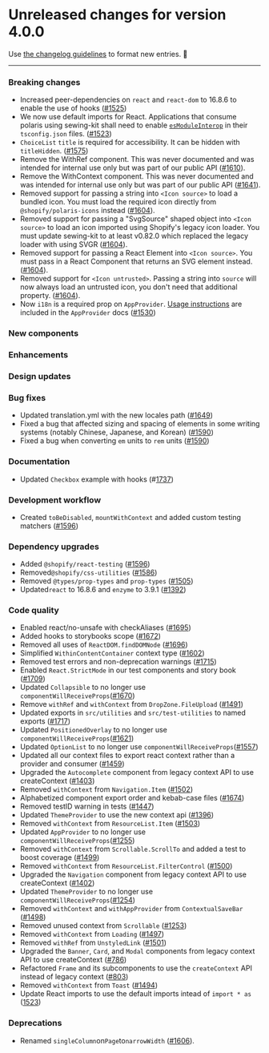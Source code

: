 # Unreleased changes for version 4.0.0

Use [the changelog guidelines](https://git.io/polaris-changelog-guidelines) to format new entries. 💜

---

### Breaking changes

- Increased peer-dependencies on `react` and `react-dom` to 16.8.6 to enable the use of hooks ([#1525](https://github.com/Shopify/polaris-react/pull/1525))
- We now use default imports for React. Applications that consume polaris using sewing-kit shall need to enable [`esModuleInterop`](https://www.typescriptlang.org/docs/handbook/release-notes/typescript-2-7.html#support-for-import-d-from-cjs-from-commonjs-modules-with---esmoduleinterop) in their `tsconfig.json` files. ([#1523](https://github.com/Shopify/polaris-react/pull/1523))
- `ChoiceList` `title` is required for accessibility. It can be hidden with `titleHidden`. ([#1575](https://github.com/Shopify/polaris-react/pull/1575))
- Remove the WithRef component. This was never documented and was intended for internal use only but was part of our public API ([#1610](https://github.com/Shopify/polaris-react/pull/1610)).
- Remove the WithContext component. This was never documented and was intended for internal use only but was part of our public API ([#1641](https://github.com/Shopify/polaris-react/pull/1641)).
- Removed support for passing a string into `<Icon source>` to load a bundled icon. You must load the required icon directly from `@shopify/polaris-icons` instead ([#1604](https://github.com/Shopify/polaris-react/pull/1604)).
- Removed support for passing a "SvgSource" shaped object into `<Icon source>` to load an icon imported using Shopify's legacy icon loader. You must update sewing-kit to at least v0.82.0 which replaced the legacy loader with using SVGR ([#1604](https://github.com/Shopify/polaris-react/pull/1604)).
- Removed support for passing a React Element into `<Icon source>`. You must pass in a React Component that returns an SVG element instead. ([#1604](https://github.com/Shopify/polaris-react/pull/1604)).
- Removed support for `<Icon untrusted>`. Passing a string into `source` will now always load an untrusted icon, you don't need that additional property. ([#1604](https://github.com/Shopify/polaris-react/pull/1604)).
- Now `i18n` is a required prop on `AppProvider`. [Usage instructions](https://polaris.shopify.com/components/structure/app-provider#using-translations) are included in the `AppProvider` docs ([#1530](https://github.com/Shopify/polaris-react/pull/1530))

### New components

### Enhancements

### Design updates

### Bug fixes

- Updated translation.yml with the new locales path ([#1649](https://github.com/Shopify/polaris-react/pull/1649))
- Fixed a bug that affected sizing and spacing of elements in some writing systems (notably Chinese, Japanese, and Korean) ([#1590](https://github.com/Shopify/polaris-react/pull/1590))
- Fixed a bug when converting `em` units to `rem` units ([#1590](https://github.com/Shopify/polaris-react/pull/1590))

### Documentation

- Updated `Checkbox` example with hooks (#[1737](https://github.com/Shopify/polaris-react/pull/1737))

### Development workflow

- Created `toBeDisabled`, `mountWithContext` and added custom testing matchers ([#1596](https://github.com/Shopify/polaris-react/pull/1596))

### Dependency upgrades

- Added `@shopify/react-testing` ([#1596](https://github.com/Shopify/polaris-react/pull/1596))
- Removed`@shopify/css-utilities` ([#1586](https://github.com/Shopify/polaris-react/pull/1586))
- Removed `@types/prop-types` and `prop-types` ([#1505](https://github.com/Shopify/polaris-react/pull/1505))
- Updated`react` to 16.8.6 and `enzyme` to 3.9.1 ([#1392](https://github.com/Shopify/polaris-react/pull/1392))

### Code quality

- Enabled react/no-unsafe with checkAliases ([#1695](https://github.com/Shopify/polaris-react/pull/1695))
- Added hooks to storybooks scope ([#1672](https://github.com/Shopify/polaris-react/pull/1672))
- Removed all uses of `ReactDOM.findDOMNode` ([#1696](https://github.com/Shopify/polaris-react/pull/1696))
- Simplified `WithinContentContainer` context type ([#1602](https://github.com/Shopify/polaris-react/pull/1602))
- Removed test errors and non-deprecation warnings ([#1715](https://github.com/Shopify/polaris-react/pull/1715))
- Enabled `React.StrictMode` in our test components and story book ([#1709](https://github.com/Shopify/polaris-react/pull/1709))
- Updated `Collapsible` to no longer use `componentWillReceiveProps`([#1670](https://github.com/Shopify/polaris-react/pull/1670))
- Remove `withRef` and `withContext` from `DropZone.FileUpload` ([#1491](https://github.com/Shopify/polaris-react/pull/1491))
- Updated exports in `src/utilities` and `src/test-utilities` to named exports ([#1717](https://github.com/Shopify/polaris-react/pull/1717))
- Updated `PositionedOverlay` to no longer use `componentWillReceiveProps`([#1621](https://github.com/Shopify/polaris-react/pull/1621))
- Updated `OptionList` to no longer use `componentWillReceiveProps`([#1557](https://github.com/Shopify/polaris-react/pull/1557))
- Updated all our context files to export react context rather than a provider and consumer ([#1459](https://github.com/Shopify/polaris-react/pull/1459))
- Upgraded the `Autocomplete` component from legacy context API to use createContext ([#1403](https://github.com/Shopify/polaris-react/pull/1403))
- Removed `withContext` from `Navigation.Item` ([#1502](https://github.com/Shopify/polaris-react/pull/1502))
- Alphabetized component export order and kebab-case files ([#1674](https://github.com/Shopify/polaris-react/pull/1674))
- Removed testID warning in tests ([#1447](https://github.com/Shopify/polaris-react/pull/1447))
- Updated `ThemeProvider` to use the new context api ([#1396](https://github.com/Shopify/polaris-react/pull/1396))
- Removed `withContext` from `ResourceList.Item` ([#1503](https://github.com/Shopify/polaris-react/pull/1503))
- Updated `AppProvider` to no longer use `componentWillReceiveProps`([#1255](https://github.com/Shopify/polaris-react/pull/1255))
- Removed `withContext` from `Scrollable.ScrollTo` and added a test to boost coverage ([#1499](https://github.com/Shopify/polaris-react/pull/1499))
- Removed `withContext` from `ResourceList.FilterControl` ([#1500](https://github.com/Shopify/polaris-react/pull/1500))
- Upgraded the `Navigation` component from legacy context API to use createContext ([#1402](https://github.com/Shopify/polaris-react/pull/1402))
- Updated `ThemeProvider` to no longer use `componentWillReceiveProps`([#1254](https://github.com/Shopify/polaris-react/pull/1254))
- Removed `withContext` and `withAppProvider` from `ContextualSaveBar` ([#1498](https://github.com/Shopify/polaris-react/pull/1498))
- Removed unused context from `Scrollable` ([#1253](https://github.com/Shopify/polaris-react/pull/1253))
- Removed `withContext` from `Loading` ([#1497](https://github.com/Shopify/polaris-react/pull/1497))
- Removed `withRef` from `UnstyledLink` ([#1501](https://github.com/Shopify/polaris-react/pull/1501))
- Upgraded the `Banner`, `Card`, and `Modal` components from legacy context API to use createContext ([#786](https://github.com/Shopify/polaris-react/pull/786))
- Refactored `Frame` and its subcomponents to use the `createContext` API instead of legacy context ([#803](https://github.com/Shopify/polaris-react/pull/803))
- Removed `withContext` from `Toast` ([#1494](https://github.com/Shopify/polaris-react/pull/1494))
- Update React imports to use the default imports intead of `import * as` ([1523](https://github.com/Shopify/polaris-react/pull/1523))

### Deprecations

- Renamed `singleColumn`on`Page`to`narrowWidth` ([#1606](https://github.com/Shopify/polaris-react/pull/1606)).
